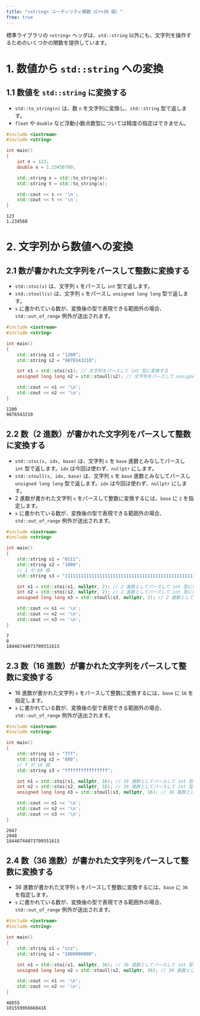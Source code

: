 ```yaml
---
title: "<string> ユーティリティ関数（C++20 版）"
free: true
---
```


標準ライブラリの `<string>` ヘッダは、`std::string` 以外にも、文字列を操作するためのいくつかの関数を提供しています。


# 1. 数値から `std::string` への変換

## 1.1 数値を `std::string` に変換する
- `std::to_string(n)` は、数 `n` を文字列に変換し、`std::string` 型で返します。
- `float` や `double` など浮動小数点数型については精度の指定はできません。

```cpp
#include <iostream>
#include <string>

int main()
{
	int n = 123;
	double x = 1.23456789;

	std::string s = std::to_string(n);
	std::string t = std::to_string(x);

	std::cout << s << '\n';
	std::cout << t << '\n';
}
```
```txt:出力
123
1.234568
```


# 2. 文字列から数値への変換

## 2.1 数が書かれた文字列をパースして整数に変換する
- `std::stoi(s)` は、文字列 `s` をパースし `int` 型で返します。
- `std::stoull(s)` は、文字列 `s` をパースし `unsigned long long` 型で返します。
- `s` に書かれている数が、変換後の型で表現できる範囲外の場合、`std::out_of_range` 例外が送出されます。

```cpp
#include <iostream>
#include <string>

int main()
{
	std::string s1 = "1200";
	std::string s2 = "9876543210";

	int n1 = std::stoi(s1); // 文字列をパースして int 型に変換する
	unsigned long long n2 = std::stoull(s2); // 文字列をパースして unsigned long long 型に変換する

	std::cout << n1 << '\n';
	std::cout << n2 << '\n';
}
```
```txt:出力
1200
9876543210
```


## 2.2 数（2 進数）が書かれた文字列をパースして整数に変換する
- `std::stoi(s, idx, base)` は、文字列 `s` を `base` 進数とみなしてパースし `int` 型で返します。`idx` は今回は使わず、`nullptr` にします。
- `std::stoull(s, idx, base)` は、文字列 `s` を `base` 進数とみなしてパースし `unsigned long long` 型で返します。`idx` は今回は使わず、`nullptr` にします。
- 2 進数が書かれた文字列 `s` をパースして整数に変換するには、`base` に `2` を指定します。
- `s` に書かれている数が、変換後の型で表現できる範囲外の場合、`std::out_of_range` 例外が送出されます。

```cpp
#include <iostream>
#include <string>

int main()
{
	std::string s1 = "0111";
	std::string s2 = "1000";
	// 1 が 64 個
	std::string s3 = "1111111111111111111111111111111111111111111111111111111111111111";

	int n1 = std::stoi(s1, nullptr, 2); // 2 進数としてパースして int 型に変換する
	int n2 = std::stoi(s2, nullptr, 2); // 2 進数としてパースして int 型に変換する
	unsigned long long n3 = std::stoull(s3, nullptr, 2); // 2 進数としてパースして unsigned long long 型に変換する

	std::cout << n1 << '\n';
	std::cout << n2 << '\n';
	std::cout << n3 << '\n';
}
```
```txt:出力
7
8
18446744073709551615
```


## 2.3 数（16 進数）が書かれた文字列をパースして整数に変換する
- 16 進数が書かれた文字列 `s` をパースして整数に変換するには、`base` に `16` を指定します。
- `s` に書かれている数が、変換後の型で表現できる範囲外の場合、`std::out_of_range` 例外が送出されます。

```cpp
#include <iostream>
#include <string>

int main()
{
	std::string s1 = "7ff";
	std::string s2 = "800";
	// f が 16 個
	std::string s3 = "ffffffffffffffff";

	int n1 = std::stoi(s1, nullptr, 16); // 16 進数としてパースして int 型に変換する
	int n2 = std::stoi(s2, nullptr, 16); // 16 進数としてパースして int 型に変換する
	unsigned long long n3 = std::stoull(s3, nullptr, 16); // 16 進数としてパースして int 型に変換する

	std::cout << n1 << '\n';
	std::cout << n2 << '\n';
	std::cout << n3 << '\n';
}
```
```txt:出力
2047
2048
18446744073709551615
```


## 2.4 数（36 進数）が書かれた文字列をパースして整数に変換する
- 36 進数が書かれた文字列 `s` をパースして整数に変換するには、`base` に `36` を指定します。
- `s` に書かれている数が、変換後の型で表現できる範囲外の場合、`std::out_of_range` 例外が送出されます。

```cpp
#include <iostream>
#include <string>

int main()
{
	std::string s1 = "zzz";
	std::string s2 = "1000000000";

	int n1 = std::stoi(s1, nullptr, 36); // 36 進数としてパースして int 型に変換する
	unsigned long long n2 = std::stoull(s2, nullptr, 36); // 36 進数としてパースして unsigned long long 型に変換する

	std::cout << n1 << '\n';
	std::cout << n2 << '\n';
}
```
```txt:出力
46655
101559956668416
```

